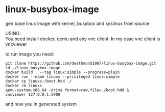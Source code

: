 # linux-busybox-image
gen base linux image with kernel, busybox and syslinux from source  

USING:  
You need install docker, qemu and any vnc client. In my case vnc client is vncviewer
  
to run image you need:  
```
git clone https://github.com/deathmond1987/linux-busybox-image.git
cd ./linux-busybox-image
docker build . --tag linux:simple --progress=plain
docker run --name linuxs --privileged linux:simple
docker cp linuxs:/boot.hdd ./
docker rm linuxs
qemu-system-x86_64 -drive format=raw,file=./boot.hdd &
vncviewer 127.0.0.1:5900
```
and now you in generated system

